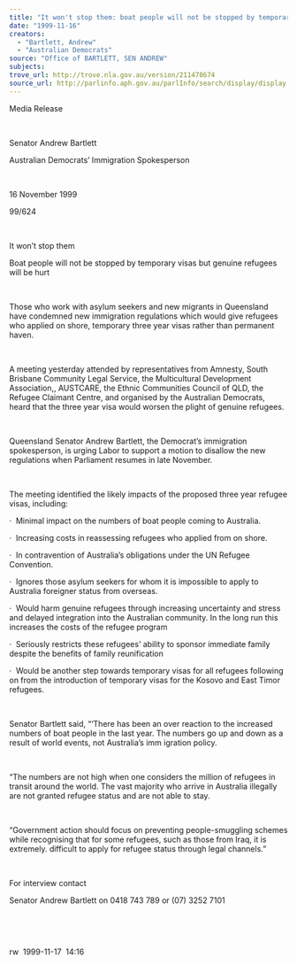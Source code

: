 ```yaml
---
title: "It won't stop them: boat people will not be stopped by temporary visas but genuine refugees will be hurt."
date: "1999-11-16"
creators:
  - "Bartlett, Andrew"
  - "Australian Democrats"
source: "Office of BARTLETT, SEN ANDREW"
subjects:
trove_url: http://trove.nla.gov.au/version/211478674
source_url: http://parlinfo.aph.gov.au/parlInfo/search/display/display.w3p;query=Id%3A%22media/pressrel/MJI06%22
---
```


   

  Media Release

  

  Senator Andrew Bartlett

  Australian Democrats’ Immigration Spokesperson

  

 16 November 1999

 99/624

  

  It won’t stop them

  Boat people will not be stopped by temporary 
visas but genuine refugees will be hurt

  

 Those who work with asylum seekers and new migrants 
in Queensland have condemned new immigration regulations which would 
give refugees who applied on shore, temporary three year visas rather 
than permanent haven.

  

 A meeting yesterday attended by representatives from 
Amnesty, South Brisbane Community Legal Service, the Multicultural Development 
Association,, AUSTCARE, the Ethnic Communities Council of QLD, the Refugee 
Claimant Centre, and organised by the Australian Democrats, heard that 
the three year visa would worsen the plight of genuine refugees.

  

 Queensland Senator Andrew Bartlett, the Democrat’s 
immigration spokesperson, is urging Labor to support a motion to disallow 
the new regulations when Parliament resumes in late November.

  

 The meeting identified the likely impacts of the proposed 
three year refugee visas, including:

  ·  Minimal impact on the numbers of boat people coming to Australia.

  ·  Increasing costs in reassessing refugees who applied from 
on shore.

  ·  In contravention of Australia’s obligations under the UN 
Refugee Convention.

  ·  Ignores those asylum seekers for whom it is impossible to 
apply to Australia foreigner status from overseas.

  ·  Would 
harm genuine refugees through increasing uncertainty and stress and 
delayed integration into the Australian community. In the long run this 
increases the costs of the refugee program

  ·  Seriously 
restricts these refugees’ ability to sponsor immediate family despite 
the benefits of family reunification

  ·  Would 
be another step towards temporary visas for all refugees following on 
from the introduction of temporary visas for the Kosovo and East Timor 
refugees.

  

  Senator Bartlett said, “‘There has been an over reaction to the 
increased numbers of boat people in the last year. The numbers go up 
and down as a result of world events, not Australia’s imm igration 
policy. 

  

 “The numbers are not high when one considers the 
million of refugees in transit around the world. The vast majority who 
arrive in Australia illegally are not granted refugee status and are 
not able to stay. 

  

 “Government action should focus on preventing people-smuggling 
schemes while recognising that for some refugees, such as those from 
Iraq, it is extremely. difficult to apply for refugee status through 
legal channels.”

  

 For interview contact

  Senator Andrew Bartlett on 0418 743 789 or (07) 3252 
7101 

  

  

  rw  1999-11-17  14:16

